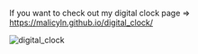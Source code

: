 If you want to check out my digital clock page => https://malicyln.github.io/digital_clock/

![digital_clock](https://user-images.githubusercontent.com/101462384/174443307-6fd6e1fb-73bc-46d2-b177-25dc62d23569.gif)
